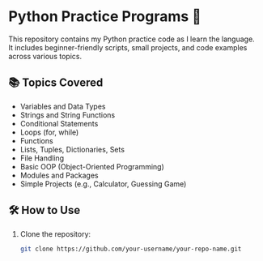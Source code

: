 # Python Practice Programs 🐍

This repository contains my Python practice code as I learn the language.  
It includes beginner-friendly scripts, small projects, and code examples across various topics.

## 📚 Topics Covered

- Variables and Data Types
- Strings and String Functions
- Conditional Statements
- Loops (for, while)
- Functions
- Lists, Tuples, Dictionaries, Sets
- File Handling
- Basic OOP (Object-Oriented Programming)
- Modules and Packages
- Simple Projects (e.g., Calculator, Guessing Game)

## 🛠️ How to Use

1. Clone the repository:
   ```bash
   git clone https://github.com/your-username/your-repo-name.git




